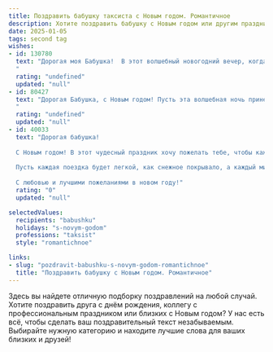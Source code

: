 ```yaml
---
title: Поздравить бабушку таксиста с Новым годом. Романтичное
description: Хотите поздравить бабушку с Новым годом или другим праздником? Наш ИИ создаст незабываемое поздравление, а вы обязательно выделитесь среди других.  
date: 2025-01-05
tags: second tag
wishes:
- id: 130780
  text: "Дорогая моя Бабушка!  В этот волшебный новогодний вечер, когда звезды светят особенно ярко, а снежинки танцуют свой завораживающий вальс, я хочу пожелать тебе океана счастья и безбрежного моря любви! Пусть Новый год принесет тебе только добрые вести, а каждый новый день будет полон света и радости, как сияние рождественской звезды.  Пусть твой путь, как и твой  долгий путь таксиста, будет полон интересных встреч и приятных сюрпризов.  Я люблю тебя! С Новым годом!
  "
  rating: "undefined"
  updated: "null"
- id: 80427
  text: "Дорогая Бабушка, с Новым годом! Пусть эта волшебная ночь принесет тебе море любви, тепла и счастья. Пусть каждый день нового года будет наполнен радостью и светлыми моментами, как будто ты едешь по бесконечной дороге, усыпанной звездами, в ярком такси своей судьбы.
  "
  rating: "undefined"
  updated: "null"
- id: 40033
  text: "Дорогая бабушка!
  
  С Новым годом! В этот чудесный праздник хочу пожелать тебе, чтобы каждый новый день был наполнен радостью, как изумительный маршрут по сказочным зимним улицам. Пусть твоя жизнь, как хорошо устроенное такси, всегда движется в правильном направлении, а рядом будут только верные и любящие пассажиры — твои близкие.
  
  Пусть каждая поездка будет легкой, как снежное покрывало, а каждый миг — волшебным, как искры новогоднего фейерверка. Знай, что в сердце моем ты навсегда остаешься самым теплым и светлым в этом мире!
  
  С любовью и лучшими пожеланиями в новом году!"
  rating: "0"
  updated: "null"

selectedValues:
  recipients: "babushku"
  holidays: "s-novym-godom"
  professions: "taksist"
  style: "romantichnoe"

links:
- slug: "pozdravit-babushku-s-novym-godom-romantichnoe"
  title: "Поздравить бабушку с Новым годом. Романтичное"
---
```


Здесь вы найдете отличную подборку поздравлений на любой случай. 
Хотите поздравить друга с днём рождения, коллегу с профессиональным праздником или близких с Новым годом? У нас есть всё, чтобы сделать ваш поздравительный текст незабываемым. Выбирайте нужную категорию и находите лучшие слова для ваших близких и друзей!
